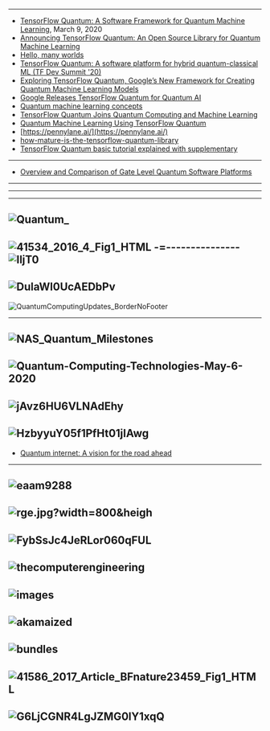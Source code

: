 ------------------
- [TensorFlow Quantum: A Software Framework for Quantum Machine Learning](https://arxiv.org/pdf/2003.02989.pdf), March 9, 2020
- [Announcing TensorFlow Quantum: An Open Source Library for Quantum Machine Learning](https://ai.googleblog.com/2020/03/announcing-tensorflow-quantum-open.html)
- [Hello, many worlds](https://www.tensorflow.org/quantum/tutorials/hello_many_worlds)
- [TensorFlow Quantum: A software platform for hybrid quantum-classical ML (TF Dev Summit '20)](https://www.youtube.com/watch?v=-o9AhIz1uvo)
- [Exploring TensorFlow Quantum, Google’s New Framework for Creating Quantum Machine Learning Models](https://towardsdatascience.com/exploring-tensorflow-quantum-googles-new-framework-for-creating-quantum-machine-learning-models-3af27ba916e9)
- [Google Releases TensorFlow Quantum for Quantum AI](https://thequantumdaily.com/2020/03/17/google-releases-tensorflow-quantum/)
- [Quantum machine learning concepts](https://www.tensorflow.org/quantum/concepts)
- [TensorFlow Quantum Joins Quantum Computing and Machine Learning](https://www.infoq.com/news/2020/03/google-quantum-tensorflow/)
- [Quantum Machine Learning Using TensorFlow Quantum](https://hackernoon.com/quantum-machine-learning-using-tensorflow-quantum-ef413yub)
- [https://pennylane.ai/](https://pennylane.ai/)
- [how-mature-is-the-tensorflow-quantum-library](https://quantumcomputing.stackexchange.com/questions/11533/how-mature-is-the-tensorflow-quantum-library)
- [TensorFlow Quantum basic tutorial explained with supplementary](https://medium.com/mdr-inc/tensorflow-quantum-basic-tutorial-explained-with-supplementary-2f69011036c0)

------------
- [Overview and Comparison of Gate Level Quantum Software Platforms](https://arxiv.org/pdf/1807.02500.pdf)

----------------------
-------------------

------------------------
![Quantum_](https://qutech.nl/wp-content/uploads/2018/02/Quantum_-1024x745.png)
-----------------------
![41534_2016_4_Fig1_HTML](https://media.springernature.com/full/springer-static/image/art%3A10.1038%2Fs41534-016-0004-0/MediaObjects/41534_2016_4_Fig1_HTML.jpg)
-=---------------
![IljT0](https://i.stack.imgur.com/IljT0.jpg)
--------------
![DulaWl0UcAEDbPv](https://pbs.twimg.com/media/DulaWl0UcAEDbPv.jpg:large)
-----------
![QuantumComputingUpdates_BorderNoFooter](https://cloudblogs.microsoft.com/uploads/prod/sites/7/2018/09/QuantumComputingUpdates_BorderNoFooter-5baa36657fa40.png)

----------
![NAS_Quantum_Milestones](https://6lli539m39y3hpkelqsm3c2fg-wpengine.netdna-ssl.com/wp-content/uploads/2018/12/NAS_Quantum_Milestones.png)
----------
![Quantum-Computing-Technologies-May-6-2020](https://secureservercdn.net/166.62.111.84/80b.bf1.myftpupload.com/wp-content/uploads/2020/05/Quantum-Computing-Technologies-May-6-2020.png)
--------------
![jAvz6HU6VLNAdEhy](https://miro.medium.com/max/2356/0*jAvz6HU6VLNAdEhy)
------------
![HzbyyuY05f1PfHt01jIAwg](https://cdn-images-1.medium.com/max/1600/1*HzbyyuY05f1PfHt01jIAwg.jpeg)
----------
- [Quantum internet: A vision for the road ahead](https://science.sciencemag.org/content/362/6412/eaam9288/tab-figures-data)
------------
![eaam9288](https://science.sciencemag.org/content/sci/362/6412/eaam9288/F5.large.jpg)
----------
![rge.jpg?width=800&heigh](https://science.sciencemag.org/content/sci/362/6412/eaam9288/F1.large.jpg?width=800&height=600&carousel=1)
----------
![FybSsJc4JeRLor060qFUL](https://encrypted-tbn0.gstatic.com/images?q=tbn%3AANd9GcQ8I5-Gpa-FybSsJc4JeRLor060qFUL-8yBK4YJscJ-ij4M4ReC&usqp=CAU)
----------
![thecomputerengineering](https://rh6stzxdcl1wf9gj1fkj14uc-wpengine.netdna-ssl.com/wp-content/uploads/2017/08/Figure-1-thecomputerengineering-stack.png)
----------
![images](https://www.nap.edu/openbook/25196/xhtml/images/img-170.jpg)
----------
![akamaized](https://img-prod-cms-rt-microsoft-com.akamaized.net/cms/api/am/imageFileData/RE46jxy?ver=cbf3&q=90&m=6&h=431&w=767&b=%23FFFFFFFF&l=f&o=t&aim=true)
----------
![bundles](https://www.researchgate.net/publication/332553779/figure/fig2/AS:750332074274819@1555904515470/OpenQASM-program-example-package-operations-into-layered-bundles.ppm)
---------
![41586_2017_Article_BFnature23459_Fig1_HTML](https://media.springernature.com/full/springer-static/image/art%3A10.1038%2Fnature23459/MediaObjects/41586_2017_Article_BFnature23459_Fig1_HTML.jpg)
----------
![G6LjCGNR4LgJZMG0lY1xqQ](https://miro.medium.com/max/1400/1*G6LjCGNR4LgJZMG0lY1xqQ.jpeg)
----------
![]()
----------
![]()
----------
![]()
----------
![]()
----------
![]()
----------

